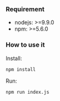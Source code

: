 ### Requirement
- nodejs:  >=9.9.0
- npm: >=5.6.0

### How to use it

Install:
```
npm install
```
Run: 
```
npm run index.js
```

